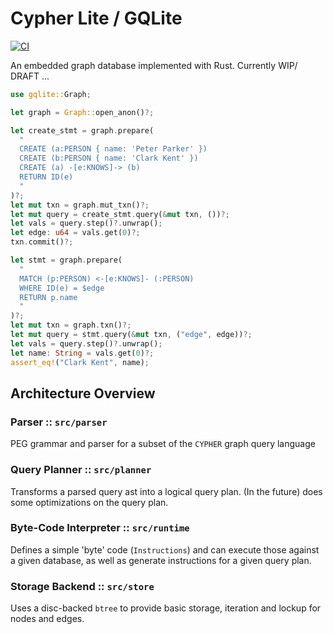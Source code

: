 # Cypher Lite / GQLite

[![CI](https://github.com/dyedgreen/gqlite/actions/workflows/ci.yml/badge.svg)](https://github.com/dyedgreen/gqlite/actions/workflows/ci.yml)

An embedded graph database implemented with Rust. Currently WIP/ DRAFT ...

```rust
use gqlite::Graph;

let graph = Graph::open_anon()?;

let create_stmt = graph.prepare(
  "
  CREATE (a:PERSON { name: 'Peter Parker' })
  CREATE (b:PERSON { name: 'Clark Kent' })
  CREATE (a) -[e:KNOWS]-> (b)
  RETURN ID(e)
  "
)?;
let mut txn = graph.mut_txn()?;
let mut query = create_stmt.query(&mut txn, ())?;
let vals = query.step()?.unwrap();
let edge: u64 = vals.get(0)?;
txn.commit()?;

let stmt = graph.prepare(
  "
  MATCH (p:PERSON) <-[e:KNOWS]- (:PERSON)
  WHERE ID(e) = $edge
  RETURN p.name
  "
)?;
let mut txn = graph.txn()?;
let mut query = stmt.query(&mut txn, ("edge", edge))?;
let vals = query.step()?.unwrap();
let name: String = vals.get(0)?;
assert_eq!("Clark Kent", name);
```


## Architecture Overview


### Parser :: `src/parser`

PEG grammar and parser for a subset of the `CYPHER` graph query language

### Query Planner :: `src/planner`

Transforms a parsed query ast into a logical query plan. (In the future) does some
optimizations on the query plan.

### Byte-Code Interpreter :: `src/runtime`

Defines a simple 'byte' code (`Instructions`) and can execute those against a given
database, as well as generate instructions for a given query plan.

### Storage Backend :: `src/store`

Uses a disc-backed `btree` to provide basic storage, iteration and lockup for nodes and
edges.
